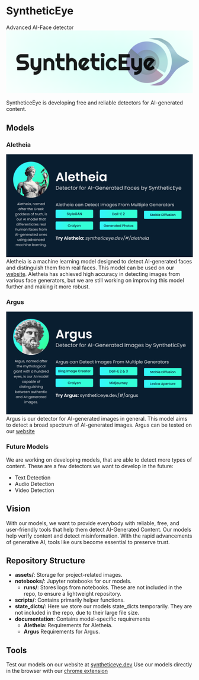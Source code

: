 # SyntheticEye
Advanced AI-Face detector
![SyntheticEye Logo](assets/Logo.png)

SyntheticeEye is developing free and reliable detectors for AI-generated content.

## Models
### Aletheia
![Aletheia Visualization](assets/Aletheia.png)
Aletheia is a machine learning model designed to detect AI-generated faces and distinguish them from real faces. This model can be used on our [website](https://syntheticeye.dev/#/aletheia). Aletheia has achieved high accuracy in detecting images from various face generators, but we are still working on improving this model further and making it more robust.

### Argus
![Argus Visualization](assets/Argus.png)
Argus is our detector for AI-generated images in general. This model aims to detect a broad spectrum of AI-generated images. Argus can be tested on our [website](https://syntheticeye.dev/#/argus)

### Future Models
We are working on developing models, that are able to detect more types of content. These are a few detectors we want to develop in the future:
- Text Detection
- Audio Detection
- Video Detection

## Vision
With our models, we want to provide everybody with reliable, free, and user-friendly tools that help them detect AI-Generated Content. Our models help verify content and detect misinformation. With the rapid advancements of generative AI, tools like ours become essential to preserve trust.

## Repository Structure
- **assets/**: Storage for project-related images.
- **notebooks/**: Jupyter notebooks for our models.
  - **runs/**: Stores logs from notebooks. These are not included in the repo, to ensure a lightweight repository.
- **scripts/**: Contains primarily helper functions.
- **state_dicts/**: Here we store our models state_dicts temporarily. They are not included in the repo, due to their large file size.
- **documentation**: Contains model-specific requirements
  - **Aletheia**: Requirements for Aletheia.
  - **Argus** Requirements for Argus.


## Tools
Test our models on our website at [syntheticeye.dev](https://syntheticeye.dev/)
Use our models directly in the browser with our [chrome extension](https://chromewebstore.google.com/detail/jhnehjooeiopekmlgcpmdmliifccjhlj)